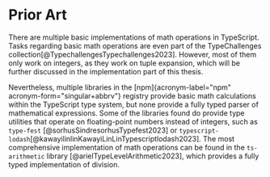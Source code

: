 # Prior Art

There are multiple basic implementations of math operations in TypeScript. Tasks regarding basic math operations are even part of the TypeChallenges collection[@TypechallengesTypechallenges2023]. However, most of them only work on integers, as they work on tuple expansion, which will be further discussed in the implementation part of this thesis.

Nevertheless, multiple libraries in the [npm]{acronym-label="npm" acronym-form="singular+abbrv"} registry provide basic math calculations within the TypeScript type system, but none provide a fully typed parser of mathematical expressions. Some of the libraries found do provide type utilities that operate on floating-point numbers instead of integers, such as `type-fest` [@sorhusSindresorhusTypefest2023] or `typescript-lodash`[@kawayilinlinKawayiLinLinTypescriptlodash2023]. The most comprehensive implementation of math operations can be found in the `ts-arithmetic` library [@arielTypeLevelArithmetic2023], which provides a fully typed implementation of division.
